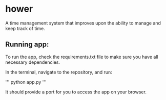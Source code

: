 # hower
A time management system that improves upon the ability to manage and keep track of time.

## Running app:

To run the app, check the requirements.txt file to make sure you have all necessary dependencies.

In the terminal, navigate to the repository, and run:

'''
python app.py
'''

It should provide a port for you to access the app on your browser.